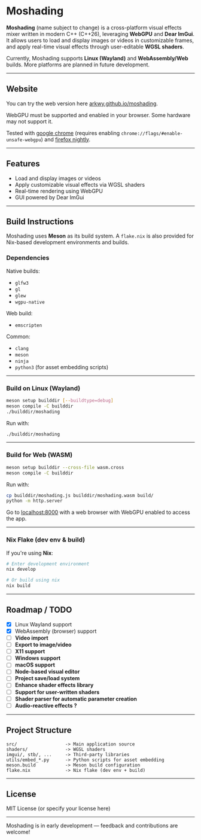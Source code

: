 # Moshading

**Moshading** (name subject to change) is a cross-platform visual effects mixer written in modern C++ (C++26), leveraging **WebGPU** and **Dear ImGui**. It allows users to load and display images or videos in customizable frames, and apply real-time visual effects through user-editable **WGSL shaders**.

Currently, Moshading supports **Linux (Wayland)** and **WebAssembly/Web** builds. More platforms are planned in future development.

---

## Website

You can try the web version here [arkwy.github.io/moshading](https://arkwy.github.io/moshading).

WebGPU must be supported and enabled in your browser. Some hardware may not support it.

Tested with [google chrome](https://www.google.fr/chrome/) (requires enabling `chrome://flags/#enable-unsafe-webgpu`) and [firefox nightly](https://www.firefox.com/channel/desktop/).

---

## Features

- Load and display images or videos
- Apply customizable visual effects via WGSL shaders
- Real-time rendering using WebGPU
- GUI powered by Dear ImGui

---

## Build Instructions

Moshading uses **Meson** as its build system. A `flake.nix` is also provided for Nix-based development environments and builds.

### Dependencies

Native builds:
- `glfw3`
- `gl`
- `glew`
- `wgpu-native`

Web build:
- `emscripten`

Common:
- `clang`
- `meson`
- `ninja`
- `python3` (for asset embedding scripts)

---

### Build on Linux (Wayland)

```sh
meson setup builddir [--buildtype=debug]
meson compile -C builddir
./builddir/moshading
````

Run with:
```sh
./builddir/moshading
```
---

### Build for Web (WASM)

```sh
meson setup builddir --cross-file wasm.cross
meson compile -C builddir
```

Run with:
```sh
cp builddir/moshading.js builddir/moshading.wasm build/
python -m http.server
```

Go to [localhost:8000](http://127.0.0.1:8000) with a web browser with WebGPU enabled to access the app.

---

### Nix Flake (dev env & build)

If you're using **Nix**:

```sh
# Enter development environment
nix develop

# Or build using nix
nix build
```

---

##  Roadmap / TODO

* [x] Linux Wayland support
* [x] WebAssembly (browser) support
* [ ] **Video import**
* [ ] **Export to image/video**
* [ ] **X11 support**
* [ ] **Windows support**
* [ ] **macOS support**
* [ ] **Node-based visual editor**
* [ ] **Project save/load system**
* [ ] **Enhance shader effects library**
* [ ] **Support for user-written shaders**
* [ ] **Shader parser for automatic parameter creation**
* [ ] **Audio-reactive effects ?**

---

## Project Structure

```
src/                  -> Main application source
shaders/              -> WGSL shaders
imgui/, stb/, ...     -> Third-party libraries
utils/embed_*.py      -> Python scripts for asset embedding
meson.build           -> Meson build configuration
flake.nix             -> Nix flake (dev env + build)
```

---

## License

MIT License (or specify your license here)

---

Moshading is in early development — feedback and contributions are welcome!

